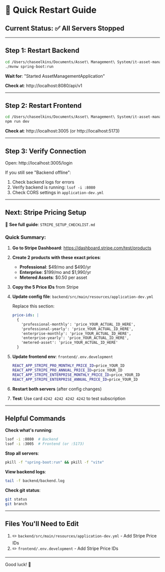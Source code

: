 # 🚀 Quick Restart Guide

## Current Status: ✅ All Servers Stopped

---

## Step 1: Restart Backend

```bash
cd /Users/chaseelkins/Documents/Asset\ Management\ System/it-asset-management/backend
./mvnw spring-boot:run
```

**Wait for**: "Started AssetManagementApplication"

**Check at**: http://localhost:8080/api/v1

---

## Step 2: Restart Frontend

```bash
cd /Users/chaseelkins/Documents/Asset\ Management\ System/it-asset-management/frontend
npm run dev
```

**Check at**: http://localhost:3005 (or http://localhost:5173)

---

## Step 3: Verify Connection

Open: http://localhost:3005/login

If you still see "Backend offline":
1. Check backend logs for errors
2. Verify backend is running: `lsof -i :8080`
3. Check CORS settings in `application-dev.yml`

---

## Next: Stripe Pricing Setup

📄 **See full guide**: `STRIPE_SETUP_CHECKLIST.md`

### Quick Summary:

1. **Go to Stripe Dashboard**: https://dashboard.stripe.com/test/products

2. **Create 2 products with these exact prices**:
   - **Professional**: $49/mo and $490/yr
   - **Enterprise**: $199/mo and $1,990/yr
   - **Metered Assets**: $0.50 per asset

3. **Copy the 5 Price IDs** from Stripe

4. **Update config file**: `backend/src/main/resources/application-dev.yml`
   
   Replace this section:
   ```yaml
   price-ids: |
     {
       'professional-monthly': 'price_YOUR_ACTUAL_ID_HERE',
       'professional-yearly': 'price_YOUR_ACTUAL_ID_HERE',
       'enterprise-monthly': 'price_YOUR_ACTUAL_ID_HERE',
       'enterprise-yearly': 'price_YOUR_ACTUAL_ID_HERE',
       'metered-asset': 'price_YOUR_ACTUAL_ID_HERE'
     }
   ```

5. **Update frontend env**: `frontend/.env.development`
   ```bash
   REACT_APP_STRIPE_PRO_MONTHLY_PRICE_ID=price_YOUR_ID
   REACT_APP_STRIPE_PRO_ANNUAL_PRICE_ID=price_YOUR_ID
   REACT_APP_STRIPE_ENTERPRISE_MONTHLY_PRICE_ID=price_YOUR_ID
   REACT_APP_STRIPE_ENTERPRISE_ANNUAL_PRICE_ID=price_YOUR_ID
   ```

6. **Restart both servers** (after config changes)

7. **Test**: Use card `4242 4242 4242 4242` to test subscription

---

## Helpful Commands

**Check what's running**:
```bash
lsof -i :8080  # Backend
lsof -i :3005  # Frontend (or :5173)
```

**Stop all servers**:
```bash
pkill -f "spring-boot:run" && pkill -f "vite"
```

**View backend logs**:
```bash
tail -f backend/backend.log
```

**Check git status**:
```bash
git status
git branch
```

---

## Files You'll Need to Edit

1. ✏️ `backend/src/main/resources/application-dev.yml` - Add Stripe Price IDs
2. ✏️ `frontend/.env.development` - Add Stripe Price IDs

---

Good luck! 🎉
